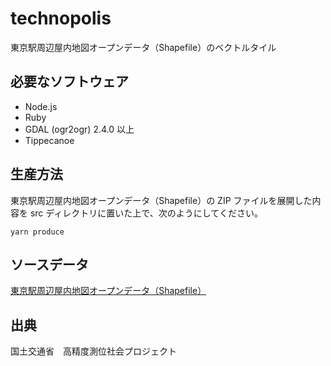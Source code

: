 # technopolis
東京駅周辺屋内地図オープンデータ（Shapefile）のベクトルタイル 

## 必要なソフトウェア
- Node.js
- Ruby
- GDAL (ogr2ogr) 2.4.0 以上
- Tippecanoe

## 生産方法
東京駅周辺屋内地図オープンデータ（Shapefile）の ZIP ファイルを展開した内容を src ディレクトリに置いた上で、次のようにしてください。
```console
yarn produce
```

## ソースデータ
[東京駅周辺屋内地図オープンデータ（Shapefile）](https://www.geospatial.jp/ckan/dataset/mlit-indoor-tokyo/resource/ac5f87ac-07ce-4f89-a626-27913e63d0d3)

## 出典
国土交通省　高精度測位社会プロジェクト
